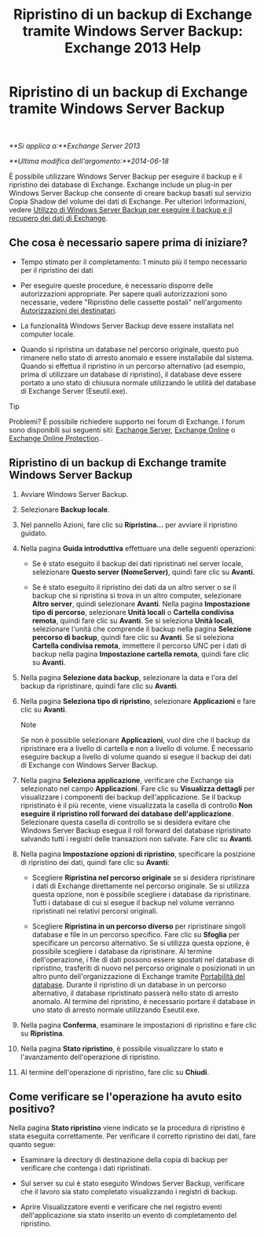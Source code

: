 ﻿---
title: 'Ripristino di un backup di Exchange tramite Windows Server Backup: Exchange 2013 Help'
TOCTitle: Ripristino di un backup di Exchange tramite Windows Server Backup
ms:assetid: 2d0f31dc-eb32-451a-8852-591269026506
ms:mtpsurl: https://technet.microsoft.com/it-it/library/Dd876864(v=EXCHG.150)
ms:contentKeyID: 50480243
ms.date: 05/22/2018
mtps_version: v=EXCHG.150
ms.translationtype: MT
---

# Ripristino di un backup di Exchange tramite Windows Server Backup

 

_**Si applica a:**Exchange Server 2013_

_**Ultima modifica dell'argomento:**2014-06-18_

È possibile utilizzare Windows Server Backup per eseguire il backup e il ripristino dei database di Exchange. Exchange include un plug-in per Windows Server Backup che consente di creare backup basati sul servizio Copia Shadow del volume dei dati di Exchange. Per ulteriori informazioni, vedere [Utilizzo di Windows Server Backup per eseguire il backup e il recupero dei dati di Exchange](using-windows-server-backup-to-back-up-and-restore-exchange-data-exchange-2013-help.md).

## Che cosa è necessario sapere prima di iniziare?

  - Tempo stimato per il completamento: 1 minuto più il tempo necessario per il ripristino dei dati

  - Per eseguire queste procedure, è necessario disporre delle autorizzazioni appropriate. Per sapere quali autorizzazioni sono necessarie, vedere "Ripristino delle cassette postali" nell'argomento [Autorizzazioni dei destinatari](recipients-permissions-exchange-2013-help.md).

  - La funzionalità Windows Server Backup deve essere installata nel computer locale.

  - Quando si ripristina un database nel percorso originale, questo può rimanere nello stato di arresto anomalo e essere installabile dal sistema. Quando si effettua il ripristino in un percorso alternativo (ad esempio, prima di utilizzare un database di ripristino), il database deve essere portato a uno stato di chiusura normale utilizzando le utilità del database di Exchange Server (Eseutil.exe).


> [!TIP]
> Problemi? È possibile richiedere supporto nei forum di Exchange. I forum sono disponibili sui seguenti siti: <A href="https://go.microsoft.com/fwlink/p/?linkid=60612">Exchange Server</A>, <A href="https://go.microsoft.com/fwlink/p/?linkid=267542">Exchange Online</A> o <A href="https://go.microsoft.com/fwlink/p/?linkid=285351">Exchange Online Protection</A>..



## Ripristino di un backup di Exchange tramite Windows Server Backup

1.  Avviare Windows Server Backup.

2.  Selezionare **Backup locale**.

3.  Nel pannello Azioni, fare clic su **Ripristina…** per avviare il ripristino guidato.

4.  Nella pagina **Guida introduttiva** effettuare una delle seguenti operazioni:
    
      - Se è stato eseguito il backup dei dati ripristinati nel server locale, selezionare **Questo server (NomeServer)**, quindi fare clic su **Avanti**.
    
      - Se è stato eseguito il ripristino dei dati da un altro server o se il backup che si ripristina si trova in un altro computer, selezionare **Altro server**, quindi selezionare **Avanti**. Nella pagina **Impostazione tipo di percorso**, selezionare **Unità locali** o **Cartella condivisa remota**, quindi fare clic su **Avanti**. Se si seleziona **Unità locali**, selezionare l'unità che comprende il backup nella pagina **Selezione percorso di backup**, quindi fare clic su **Avanti**. Se si seleziona **Cartella condivisa remota**, immettere il percorso UNC per i dati di backup nella pagina **Impostazione cartella remota**, quindi fare clic su **Avanti**.

5.  Nella pagina **Selezione data backup**, selezionare la data e l'ora del backup da ripristinare, quindi fare clic su **Avanti**.

6.  Nella pagina **Seleziona tipo di ripristino**, selezionare **Applicazioni** e fare clic su **Avanti**.
    

    > [!NOTE]
    > Se non è possibile selezionare <STRONG>Applicazioni</STRONG>, vuol dire che il backup da ripristinare era a livello di cartella e non a livello di volume. È necessario eseguire backup a livello di volume quando si esegue il backup dei dati di Exchange con Windows Server Backup.



7.  Nella pagina **Seleziona applicazione**, verificare che Exchange sia selezionato nel campo **Applicazioni**. Fare clic su **Visualizza dettagli** per visualizzare i componenti dei backup dell'applicazione. Se il backup ripristinato è il più recente, viene visualizzata la casella di controllo **Non eseguire il ripristino roll forward dei database dell'applicazione**. Selezionare questa casella di controllo se si desidera evitare che Windows Server Backup esegua il roll forward del database ripristinato salvando tutti i registri delle transazioni non salvate. Fare clic su **Avanti**.

8.  Nella pagina **Impostazione opzioni di ripristino**, specificare la posizione di ripristino dei dati, quindi fare clic su **Avanti**:
    
      - Scegliere **Ripristina nel percorso originale** se si desidera ripristinare i dati di Exchange direttamente nel percorso originale. Se si utilizza questa opzione, non è possibile scegliere i database da ripristinare. Tutti i database di cui si esegue il backup nel volume verranno ripristinati nei relativi percorsi originali.
    
      - Scegliere **Ripristina in un percorso diverso** per ripristinare singoli database e file in un percorso specifico. Fare clic su **Sfoglia** per specificare un percorso alternativo. Se si utilizza questa opzione, è possibile scegliere i database da ripristinare. Al termine dell'operazione, i file di dati possono essere spostati nel database di ripristino, trasferiti di nuovo nel percorso originale o posizionati in un altro punto dell'organizzazione di Exchange tramite [Portabilità del database](database-portability-exchange-2013-help.md). Durante il ripristino di un database in un percorso alternativo, il database ripristinato passerà nello stato di arresto anomalo. Al termine del ripristino, è necessario portare il database in uno stato di arresto normale utilizzando Eseutil.exe.

9.  Nella pagina **Conferma**, esaminare le impostazioni di ripristino e fare clic su **Ripristina**.

10. Nella pagina **Stato ripristino**, è possibile visualizzare lo stato e l'avanzamento dell'operazione di ripristino.

11. Al termine dell'operazione di ripristino, fare clic su **Chiudi**.

## Come verificare se l'operazione ha avuto esito positivo?

Nella pagina **Stato ripristino** viene indicato se la procedura di ripristino è stata eseguita correttamente. Per verificare il corretto ripristino dei dati, fare quanto segue:

  - Esaminare la directory di destinazione della copia di backup per verificare che contenga i dati ripristinati.

  - Sul server su cui è stato eseguito Windows Server Backup, verificare che il lavoro sia stato completato visualizzando i registri di backup.

  - Aprire Visualizzatore eventi e verificare che nel registro eventi dell'applicazione sia stato inserito un evento di completamento del ripristino.

